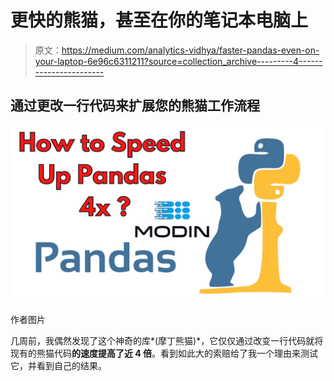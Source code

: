 # 更快的熊猫，甚至在你的笔记本电脑上

> 原文：<https://medium.com/analytics-vidhya/faster-pandas-even-on-your-laptop-6e96c6311211?source=collection_archive---------4----------------------->

## 通过更改一行代码来扩展您的熊猫工作流程

![](img/75c6bd181ba56d7e50040a3eb046ac0e.png)

作者图片

几周前，我偶然发现了这个神奇的库*(摩丁熊猫)*，它仅仅通过改变一行代码就将现有的熊猫代码**的速度提高了近 4 倍**。看到如此大的索赔给了我一个理由来测试它，并看到自己的结果。